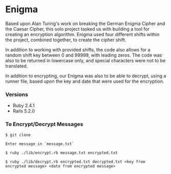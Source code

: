 # Enigma

Based upon Alan Turing's work on breaking the German Enigma Cipher and the Caesar Cipher, this solo project tasked us with building a tool for creating an encryption algorithm. Enigma used four different shifts within the project, combined together, to create the cipher shift. 

In addition to working with provided shifts, the code also allows for a random shift key between 0 and 99999, with leading zeros. The code was also to be returned in lowercase only, and special characters were not to be translated. 

In addition to encrypting, our Enigma was also to be able to decrypt, using a runner file, based upon the key and date that were used for the encryption. 


### Versions
* Ruby 2.4.1
* Rails 5.2.0

### To Encrypt/Decrypt Messages

```
$ git clone
```

```
Enter message in `message.txt`
```

```
$ ruby ./lib/encrypt.rb message.txt encrypted.txt
```

```
$ ruby ./lib/decrypt.rb encrypted.txt decrypted.txt <key from encrypted message> <date from encrypted message>
```
